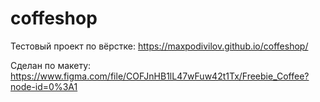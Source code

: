 # coffeshop
Тестовый проект по вёрстке: 
https://maxpodivilov.github.io/coffeshop/

Сделан по макету: 
https://www.figma.com/file/COFJnHB1lL47wFuw42t1Tx/Freebie_Coffee?node-id=0%3A1
